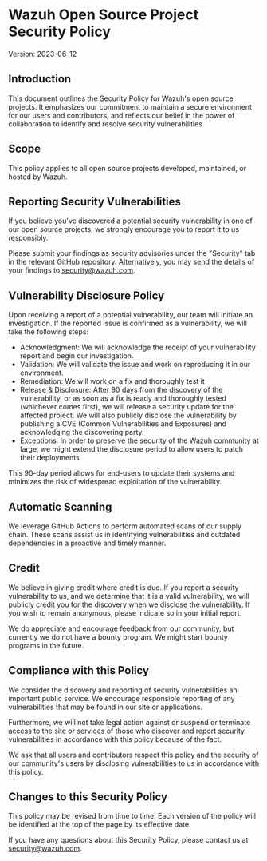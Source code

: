 # Wazuh Open Source Project Security Policy

Version: 2023-06-12

## Introduction
This document outlines the Security Policy for Wazuh's open source projects. It emphasizes our commitment to maintain a secure environment for our users and contributors, and reflects our belief in the power of collaboration to identify and resolve security vulnerabilities.

## Scope
This policy applies to all open source projects developed, maintained, or hosted by Wazuh.

## Reporting Security Vulnerabilities
If you believe you've discovered a potential security vulnerability in one of our open source projects, we strongly encourage you to report it to us responsibly.

Please submit your findings as security advisories under the "Security" tab in the relevant GitHub repository. Alternatively, you may send the details of your findings to [security@wazuh.com](mailto:security@wazuh.com).

## Vulnerability Disclosure Policy
Upon receiving a report of a potential vulnerability, our team will initiate an investigation. If the reported issue is confirmed as a vulnerability, we will take the following steps:

- Acknowledgment: We will acknowledge the receipt of your vulnerability report and begin our investigation.
- Validation: We will validate the issue and work on reproducing it in our environment.
- Remediation: We will work on a fix and thoroughly test it
- Release & Disclosure: After 90 days from the discovery of the vulnerability, or as soon as a fix is ready and thoroughly tested (whichever comes first), we will release a security update for the affected project. We will also publicly disclose the vulnerability by publishing a CVE (Common Vulnerabilities and Exposures) and acknowledging the discovering party.
- Exceptions: In order to preserve the security of the Wazuh community at large, we might extend the disclosure period to allow users to patch their deployments.

This 90-day period allows for end-users to update their systems and minimizes the risk of widespread exploitation of the vulnerability.

## Automatic Scanning
We leverage GitHub Actions to perform automated scans of our supply chain. These scans assist us in identifying vulnerabilities and outdated dependencies in a proactive and timely manner.

## Credit
We believe in giving credit where credit is due. If you report a security vulnerability to us, and we determine that it is a valid vulnerability, we will publicly credit you for the discovery when we disclose the vulnerability. If you wish to remain anonymous, please indicate so in your initial report.

We do appreciate and encourage feedback from our community, but currently we do not have a bounty program. We might start bounty programs in the future.

## Compliance with this Policy
We consider the discovery and reporting of security vulnerabilities an important public service. We encourage responsible reporting of any vulnerabilities that may be found in our site or applications. 

Furthermore, we will not take legal action against or suspend or terminate access to the site or services of those who discover and report security vulnerabilities in accordance with this policy because of the fact.

We ask that all users and contributors respect this policy and the security of our community's users by disclosing vulnerabilities to us in accordance with this policy.

## Changes to this Security Policy
This policy may be revised from time to time. Each version of the policy will be identified at the top of the page by its effective date.

If you have any questions about this Security Policy, please contact us at [security@wazuh.com](mailto:security@wazuh.com).
